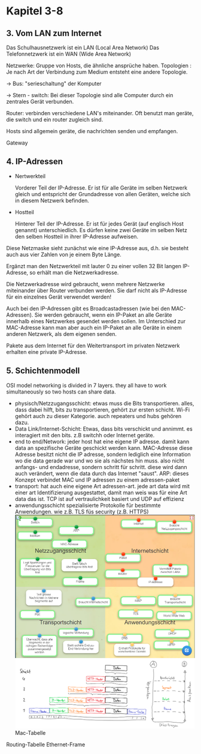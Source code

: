 # Kapitel 3-8

## 3. Vom LAN zum Internet
Das Schulhausnetzwerk ist ein LAN (Local Area Network)
Das Telefonnetzwerk ist ein WAN (Wide Area Network)

Netzwerke: Gruppe von Hosts, die ähnliche ansprüche haben. 
Topologien : Je nach Art der Verbindung zum Medium entsteht eine andere Topologie.

-> Bus: "serieschaltung" der Komputer

-> Stern - switch: Bei dieser Topologie sind alle Computer durch ein zentrales Gerät verbunden.

Router: verbinden verschiedene LAN's miteinander. Oft benutzt man geräte, die switch und ein router zugleich sind.

Hosts sind allgemein geräte, die nachrichten senden und empfangen.

Gateway

## 4. IP-Adressen
* Nertwerkteil
        
    Vorderer Teil der IP-Adresse.
    Er ist für alle Geräte im selben Netzwerk gleich und entspricht der Grundadresse von allen Geräten, welche sich in diesem Netzwerk befinden.
* Hostteil

    Hinterer Teil der IP-Adresse.
    Er ist für jedes Gerät (auf englisch Host genannt) unterschiedlich. Es dürfen keine zwei Geräte im selben Netz den selben Hostteil in ihrer IP-Adresse aufweisen.

Diese Netzmaske sieht zunächst wie eine IP-Adresse aus, d.h. sie besteht auch aus vier Zahlen von je einem Byte Länge.

Ergänzt man den Netzwerkteil mit lauter 0 zu einer vollen 32 Bit langen IP-Adresse, so erhält man die Netzwerkadresse.

Die Netzwerkadresse wird gebraucht, wenn mehrere Netzwerke miteinander über Router verbunden werden. Sie darf nicht als IP-Adresse für ein einzelnes Gerät verwendet werden!

Auch bei den IP-Adressen gibt es Broadcastadressen (wie bei den MAC-Adressen). Sie werden gebraucht, wenn ein IP-Paket an alle Geräte innerhalb eines Netzwerkes gesendet werden sollen. Im Unterschied zur MAC-Adresse kann man aber auch ein IP-Paket an alle Geräte in einem anderen Netzwerk, als dem eigenen senden.

Pakete aus dem Internet für den Weitertransport im privaten Netzwerk erhalten eine private IP-Adresse.

## 5. Schichtenmodell
OSI model
networking is divided in 7 layers. they all have to work simultaneously so two hosts can share data.
* physisch/Netzzugangsschicht: etwas muss die Bits transportieren. alles, dass dabei hilft, bits zu transportieren, gehört zur ersten schicht. Wi-Fi gehört auch zu dieser Kategorie. auch repeaters und hubs gehören dazu. 
* Data Link/Internet-Schicht: Etwas, dass bits verschickt und annimmt. es interagiert mit den bits. z.B switchh oder Internet geräte.
* end to end/Network: jeder host hat eine eigene IP adresse. damit kann data an spezifische Geräte geschickt werden kann.
MAC-Adresse
diese Adresse besitzt nicht die IP adresse, sondern lediglich eine Information wo die data gerade war und wo sie als nächstes hin muss. also nicht anfangs- und endadresse, sondern schritt für schritt. diese wird dann auch verändert, wenn die data durch das Internet "saust".
ARP: dieses Konzept verbindet MAC und IP adressen zu einem adressen-paket
* transport: hat auch eine eigene Art adressen-art. jede art data wird mit einer art Identifizierung ausgestattet, damit man weis was für eine Art data das ist. TCP ist auf vertraulichkeit basiert und UDP auf effizienz
* anwendungsschicht
spezialisierte Protokolle für bestimmte Anwendungen. wie z.B. TLS füs security (z.B. HTTPS)
![](networkpictures/selbsttest.PNG)
![](networkpictures/capsulation.png)
Mac-Tabelle

Routing-Tabelle
Ethernet-Frame